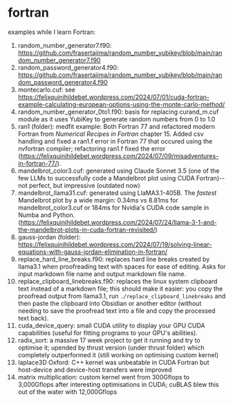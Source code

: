 # fortran
examples while I learn Fortran:

1. random_number_generator7.f90: https://github.com/frasertajima/random_number_yubikey/blob/main/random_number_generator7.f90
2. random_password_generator4.f90: https://github.com/frasertajima/random_number_yubikey/blob/main/random_password_generator4.f90
3. montecarlo.cuf: see https://felixquinihildebet.wordpress.com/2024/07/01/cuda-fortran-example-calculating-european-options-using-the-monte-carlo-method/
4. random_number_generator_0to1.f90: basis for replacing curand_m.cuf module as it uses YubiKey to generate random numbers from 0 to 1.0
5. ran1 (folder): medfit example: Both Fortran 77 and refactored modern Fortran from *Numerical Recipes in Fortran* chapter 15. Added csv handling and fixed a ran1.f error in Fortran 77 that occured using the nvfortran compiler; refactoring ran1.f fixed the error (https://felixquinihildebet.wordpress.com/2024/07/09/misadventures-in-fortran-77/).
6. mandelbrot_color3.cuf: generated using Claude Sonnet 3.5 (one of the few LLMs to successfully code a Mandelbrot plot using CUDA Fortran)--not perfect, but impressive (outdated now)
7. mandelbrot_llama31.cuf: generated using LlaMA3.1-405B. The *fastest* Mandelbrot plot by a wide margin: 0.34ms vs 8.81ms for mandelbrot_color3.cuf or 184ms for Nvidia's CUDA code sample in Numba and Python. (https://felixquinihildebet.wordpress.com/2024/07/24/llama-3-1-and-the-mandelbrot-plots-in-cuda-fortran-revisited/)
8. gauss-jordan (folder): https://felixquinihildebet.wordpress.com/2024/07/19/solving-linear-equations-with-gauss-jordan-elimination-in-fortran/
9. replace_hard_line_breaks.f90: replaces hard line breaks created by llama3.1 when proofreading text with spaces for ease of editing. Asks for input markdown file name and output markdown file name.
10. replace_clipboard_linebreaks.f90: replaces the linux system clipboard text instead of a markdown file; this should make it easier: you copy the proofread output from llama3.1, run `./replace_clipboard_linebreaks` and then paste the clipboard into Obsidian or another editor (without needing to save the proofread text into a file and copy the processed text back).
11. cuda_device_query: small CUDA utility to display your GPU CUDA capabilities (useful for fitting programs to your GPU's abilities).
12. radix_sort: a massive 17 week project to get it running and try to optimise it; upended by thrust version (under thrust folder) which completely outperformed it (still working on optimising custom kernel)
13. laplace3D Oxford: C++ kernel was unbeatable in CUDA Fortran but host-device and device-host transfers were improved
14. matrix multiplication: custom kernel went from 300Gflops to 3,000Gflops after interesting optimisations in CUDA; cuBLAS blew this out of the water with 12,000Gflops
